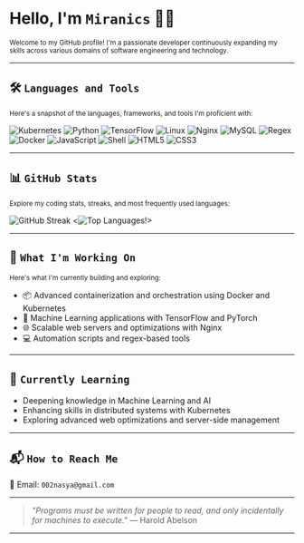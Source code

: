 # Hello, I'm `Miranics` 👨‍💻

<sub>Welcome to my GitHub profile! I'm a passionate developer continuously expanding my skills across various domains of software engineering and technology.</sub>

---

## 🛠️ `Languages and Tools`

<sub>Here's a snapshot of the languages, frameworks, and tools I'm proficient with:</sub>

![Kubernetes](https://img.shields.io/badge/-Kubernetes-326CE5?logo=kubernetes&logoColor=white&style=flat-square)
![Python](https://img.shields.io/badge/-Python-3776AB?logo=python&logoColor=white&style=flat-square)
![TensorFlow](https://img.shields.io/badge/-TensorFlow-FF6F00?logo=tensorflow&logoColor=white&style=flat-square)
![Linux](https://img.shields.io/badge/-Linux-FCC624?logo=linux&logoColor=black&style=flat-square)
![Nginx](https://img.shields.io/badge/-Nginx-009639?logo=nginx&logoColor=white&style=flat-square)
![MySQL](https://img.shields.io/badge/-MySQL-4479A1?logo=mysql&logoColor=white&style=flat-square)
![Regex](https://img.shields.io/badge/-Regex-5D7DB2?logo=regex&logoColor=white&style=flat-square)
![Docker](https://img.shields.io/badge/-Docker-2496ED?logo=docker&logoColor=white&style=flat-square)
![JavaScript](https://img.shields.io/badge/-JavaScript-F7DF1E?logo=javascript&logoColor=black&style=flat-square)
![Shell](https://img.shields.io/badge/-Shell_Scripting-4EAA25?logo=gnu-bash&logoColor=white&style=flat-square)
![HTML5](https://img.shields.io/badge/-HTML5-E34F26?logo=html5&logoColor=white&style=flat-square)
![CSS3](https://img.shields.io/badge/-CSS3-1572B6?logo=css3&logoColor=white&style=flat-square)


---

## 📊 `GitHub Stats`

<sub>Explore my coding stats, streaks, and most frequently used languages:</sub>

![GitHub Streak](https://streak-stats.demolab.com/?user=Miranics&theme=dark&hide_border=true&date_format=M%20j%5B%2C%20Y%5D)
<![Top Languages](https://github-readme-stats.vercel.app/api/top-langs/?username=Miranics&theme=dark&hide_border=true&layout=compact&langs_count=8)!>

---

## 🚀 `What I'm Working On`

<sub>Here's what I'm currently building and exploring:</sub>

- 📦 Advanced containerization and orchestration using Docker and Kubernetes
- 🤖 Machine Learning applications with TensorFlow and PyTorch
- 🌐 Scalable web servers and optimizations with Nginx
- 💻 Automation scripts and regex-based tools

---

## 🧠 `Currently Learning`

- Deepening knowledge in Machine Learning and AI
- Enhancing skills in distributed systems with Kubernetes
- Exploring advanced web optimizations and server-side management

---

## 📬 `How to Reach Me`

📧 Email: `002nasya@gmail.com`

---

> _"Programs must be written for people to read, and only incidentally for machines to execute."_ — Harold Abelson

---

